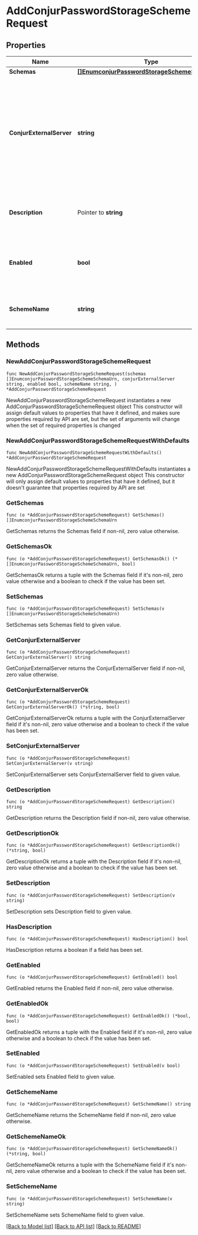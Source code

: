 # AddConjurPasswordStorageSchemeRequest

## Properties

Name | Type | Description | Notes
------------ | ------------- | ------------- | -------------
**Schemas** | [**[]EnumconjurPasswordStorageSchemeSchemaUrn**](EnumconjurPasswordStorageSchemeSchemaUrn.md) |  | 
**ConjurExternalServer** | **string** | An external server definition with information needed to connect and authenticate to the Conjur instance containing user passwords. | 
**Description** | Pointer to **string** | A description for this Password Storage Scheme | [optional] 
**Enabled** | **bool** | Indicates whether the Password Storage Scheme is enabled for use. | 
**SchemeName** | **string** | Name of the new Password Storage Scheme | 

## Methods

### NewAddConjurPasswordStorageSchemeRequest

`func NewAddConjurPasswordStorageSchemeRequest(schemas []EnumconjurPasswordStorageSchemeSchemaUrn, conjurExternalServer string, enabled bool, schemeName string, ) *AddConjurPasswordStorageSchemeRequest`

NewAddConjurPasswordStorageSchemeRequest instantiates a new AddConjurPasswordStorageSchemeRequest object
This constructor will assign default values to properties that have it defined,
and makes sure properties required by API are set, but the set of arguments
will change when the set of required properties is changed

### NewAddConjurPasswordStorageSchemeRequestWithDefaults

`func NewAddConjurPasswordStorageSchemeRequestWithDefaults() *AddConjurPasswordStorageSchemeRequest`

NewAddConjurPasswordStorageSchemeRequestWithDefaults instantiates a new AddConjurPasswordStorageSchemeRequest object
This constructor will only assign default values to properties that have it defined,
but it doesn't guarantee that properties required by API are set

### GetSchemas

`func (o *AddConjurPasswordStorageSchemeRequest) GetSchemas() []EnumconjurPasswordStorageSchemeSchemaUrn`

GetSchemas returns the Schemas field if non-nil, zero value otherwise.

### GetSchemasOk

`func (o *AddConjurPasswordStorageSchemeRequest) GetSchemasOk() (*[]EnumconjurPasswordStorageSchemeSchemaUrn, bool)`

GetSchemasOk returns a tuple with the Schemas field if it's non-nil, zero value otherwise
and a boolean to check if the value has been set.

### SetSchemas

`func (o *AddConjurPasswordStorageSchemeRequest) SetSchemas(v []EnumconjurPasswordStorageSchemeSchemaUrn)`

SetSchemas sets Schemas field to given value.


### GetConjurExternalServer

`func (o *AddConjurPasswordStorageSchemeRequest) GetConjurExternalServer() string`

GetConjurExternalServer returns the ConjurExternalServer field if non-nil, zero value otherwise.

### GetConjurExternalServerOk

`func (o *AddConjurPasswordStorageSchemeRequest) GetConjurExternalServerOk() (*string, bool)`

GetConjurExternalServerOk returns a tuple with the ConjurExternalServer field if it's non-nil, zero value otherwise
and a boolean to check if the value has been set.

### SetConjurExternalServer

`func (o *AddConjurPasswordStorageSchemeRequest) SetConjurExternalServer(v string)`

SetConjurExternalServer sets ConjurExternalServer field to given value.


### GetDescription

`func (o *AddConjurPasswordStorageSchemeRequest) GetDescription() string`

GetDescription returns the Description field if non-nil, zero value otherwise.

### GetDescriptionOk

`func (o *AddConjurPasswordStorageSchemeRequest) GetDescriptionOk() (*string, bool)`

GetDescriptionOk returns a tuple with the Description field if it's non-nil, zero value otherwise
and a boolean to check if the value has been set.

### SetDescription

`func (o *AddConjurPasswordStorageSchemeRequest) SetDescription(v string)`

SetDescription sets Description field to given value.

### HasDescription

`func (o *AddConjurPasswordStorageSchemeRequest) HasDescription() bool`

HasDescription returns a boolean if a field has been set.

### GetEnabled

`func (o *AddConjurPasswordStorageSchemeRequest) GetEnabled() bool`

GetEnabled returns the Enabled field if non-nil, zero value otherwise.

### GetEnabledOk

`func (o *AddConjurPasswordStorageSchemeRequest) GetEnabledOk() (*bool, bool)`

GetEnabledOk returns a tuple with the Enabled field if it's non-nil, zero value otherwise
and a boolean to check if the value has been set.

### SetEnabled

`func (o *AddConjurPasswordStorageSchemeRequest) SetEnabled(v bool)`

SetEnabled sets Enabled field to given value.


### GetSchemeName

`func (o *AddConjurPasswordStorageSchemeRequest) GetSchemeName() string`

GetSchemeName returns the SchemeName field if non-nil, zero value otherwise.

### GetSchemeNameOk

`func (o *AddConjurPasswordStorageSchemeRequest) GetSchemeNameOk() (*string, bool)`

GetSchemeNameOk returns a tuple with the SchemeName field if it's non-nil, zero value otherwise
and a boolean to check if the value has been set.

### SetSchemeName

`func (o *AddConjurPasswordStorageSchemeRequest) SetSchemeName(v string)`

SetSchemeName sets SchemeName field to given value.



[[Back to Model list]](../README.md#documentation-for-models) [[Back to API list]](../README.md#documentation-for-api-endpoints) [[Back to README]](../README.md)


